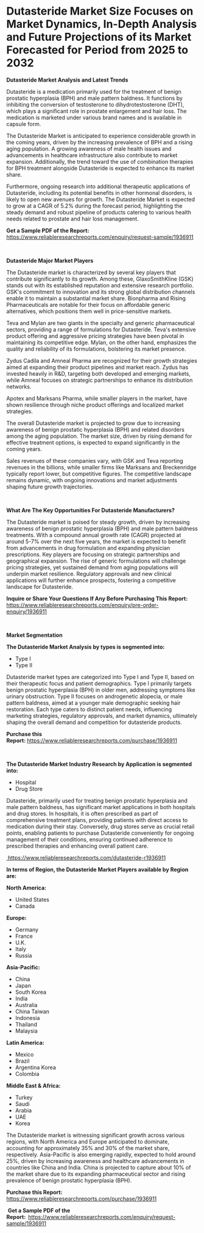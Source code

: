 <p><h1>Dutasteride Market Size Focuses on Market Dynamics, In-Depth Analysis and Future Projections of its Market Forecasted for Period from 2025 to 2032</h1></p><p><strong>Dutasteride Market Analysis and Latest Trends</strong></p>
<p><p>Dutasteride is a medication primarily used for the treatment of benign prostatic hyperplasia (BPH) and male pattern baldness. It functions by inhibiting the conversion of testosterone to dihydrotestosterone (DHT), which plays a significant role in prostate enlargement and hair loss. The medication is marketed under various brand names and is available in capsule form.</p><p>The Dutasteride Market is anticipated to experience considerable growth in the coming years, driven by the increasing prevalence of BPH and a rising aging population. A growing awareness of male health issues and advancements in healthcare infrastructure also contribute to market expansion. Additionally, the trend toward the use of combination therapies for BPH treatment alongside Dutasteride is expected to enhance its market share.</p><p>Furthermore, ongoing research into additional therapeutic applications of Dutasteride, including its potential benefits in other hormonal disorders, is likely to open new avenues for growth. The Dutasteride Market is expected to grow at a CAGR of 5.2% during the forecast period, highlighting the steady demand and robust pipeline of products catering to various health needs related to prostate and hair loss management.</p></p>
<p><strong>Get a Sample PDF of the Report:&nbsp;</strong> <a href="https://www.reliableresearchreports.com/enquiry/request-sample/1936911?utm_campaign=3068&utm_medium=2&utm_source=Github&utm_content=ia&utm_term=19042025&utm_id=dutasteride">https://www.reliableresearchreports.com/enquiry/request-sample/1936911</a></p>
<p>&nbsp;</p>
<p><strong>Dutasteride Major Market Players</strong></p>
<p><p>The Dutasteride market is characterized by several key players that contribute significantly to its growth. Among these, GlaxoSmithKline (GSK) stands out with its established reputation and extensive research portfolio. GSK's commitment to innovation and its strong global distribution channels enable it to maintain a substantial market share. Bionpharma and Rising Pharmaceuticals are notable for their focus on affordable generic alternatives, which positions them well in price-sensitive markets.</p><p>Teva and Mylan are two giants in the specialty and generic pharmaceutical sectors, providing a range of formulations for Dutasteride. Teva's extensive product offering and aggressive pricing strategies have been pivotal in maintaining its competitive edge. Mylan, on the other hand, emphasizes the quality and reliability of its formulations, bolstering its market presence.</p><p>Zydus Cadila and Amneal Pharma are recognized for their growth strategies aimed at expanding their product pipelines and market reach. Zydus has invested heavily in R&D, targeting both developed and emerging markets, while Amneal focuses on strategic partnerships to enhance its distribution networks.</p><p>Apotex and Marksans Pharma, while smaller players in the market, have shown resilience through niche product offerings and localized market strategies.</p><p>The overall Dutasteride market is projected to grow due to increasing awareness of benign prostatic hyperplasia (BPH) and related disorders among the aging population. The market size, driven by rising demand for effective treatment options, is expected to expand significantly in the coming years. </p><p>Sales revenues of these companies vary, with GSK and Teva reporting revenues in the billions, while smaller firms like Marksans and Breckenridge typically report lower, but competitive figures. The competitive landscape remains dynamic, with ongoing innovations and market adjustments shaping future growth trajectories.</p></p>
<p>&nbsp;</p>
<p><strong>What Are The Key Opportunities For Dutasteride Manufacturers?</strong></p>
<p><p>The Dutasteride market is poised for steady growth, driven by increasing awareness of benign prostatic hyperplasia (BPH) and male pattern baldness treatments. With a compound annual growth rate (CAGR) projected at around 5-7% over the next five years, the market is expected to benefit from advancements in drug formulation and expanding physician prescriptions. Key players are focusing on strategic partnerships and geographical expansion. The rise of generic formulations will challenge pricing strategies, yet sustained demand from aging populations will underpin market resilience. Regulatory approvals and new clinical applications will further enhance prospects, fostering a competitive landscape for Dutasteride.</p></p>
<p><strong>Inquire or Share Your Questions If Any Before Purchasing This Report:</strong> <a href="https://www.reliableresearchreports.com/enquiry/pre-order-enquiry/1936911?utm_campaign=3068&utm_medium=2&utm_source=Github&utm_content=ia&utm_term=19042025&utm_id=dutasteride">https://www.reliableresearchreports.com/enquiry/pre-order-enquiry/1936911</a></p>
<p>&nbsp;</p>
<p><strong>Market Segmentation</strong></p>
<p><strong>The Dutasteride Market Analysis by types is segmented into:</strong></p>
<p><ul><li>Type I</li><li>Type II</li></ul></p>
<p><p>Dutasteride market types are categorized into Type I and Type II, based on their therapeutic focus and patient demographics. Type I primarily targets benign prostatic hyperplasia (BPH) in older men, addressing symptoms like urinary obstruction. Type II focuses on androgenetic alopecia, or male pattern baldness, aimed at a younger male demographic seeking hair restoration. Each type caters to distinct patient needs, influencing marketing strategies, regulatory approvals, and market dynamics, ultimately shaping the overall demand and competition for dutasteride products.</p></p>
<p><strong>Purchase this Report:&nbsp;</strong><a href="https://www.reliableresearchreports.com/purchase/1936911?utm_campaign=3068&utm_medium=2&utm_source=Github&utm_content=ia&utm_term=19042025&utm_id=dutasteride">https://www.reliableresearchreports.com/purchase/1936911</a></p>
<p>&nbsp;</p>
<p><strong>The Dutasteride Market Industry Research by Application is segmented into:</strong></p>
<p><ul><li>Hospital</li><li>Drug Store</li></ul></p>
<p><p>Dutasteride, primarily used for treating benign prostatic hyperplasia and male pattern baldness, has significant market applications in both hospitals and drug stores. In hospitals, it is often prescribed as part of comprehensive treatment plans, providing patients with direct access to medication during their stay. Conversely, drug stores serve as crucial retail points, enabling patients to purchase Dutasteride conveniently for ongoing management of their conditions, ensuring continued adherence to prescribed therapies and enhancing overall patient care.</p></p>
<p><a href="https://www.reliableresearchreports.com/dutasteride-r1936911?utm_campaign=3068&utm_medium=2&utm_source=Github&utm_content=ia&utm_term=19042025&utm_id=dutasteride">&nbsp;https://www.reliableresearchreports.com/dutasteride-r1936911</a></p>
<p><strong>In terms of Region, the Dutasteride Market Players available by Region are:</strong></p>
<p>
    <p> <strong> North America: </strong>
        <ul>
            <li>United States</li>
            <li>Canada</li>
        </ul>
        </p> 
    <p> <strong> Europe: </strong>
        <ul>
            <li>Germany</li>
            <li>France</li>
            <li>U.K.</li>
            <li>Italy</li>
            <li>Russia</li>
        </ul>
        </p> 
    <p> <strong> Asia-Pacific: </strong>
        <ul>
            <li>China</li>
            <li>Japan</li>
            <li>South Korea</li>
            <li>India</li>
            <li>Australia</li>
            <li>China Taiwan</li>
            <li>Indonesia</li>
            <li>Thailand</li>
            <li>Malaysia</li>
        </ul>
        </p> 
    <p> <strong> Latin America: </strong>
        <ul>
            <li>Mexico</li>
            <li>Brazil</li>
            <li>Argentina Korea</li>
            <li>Colombia</li>
        </ul>
        </p> 
    <p> <strong> Middle East & Africa: </strong>
        <ul>
            <li>Turkey</li>
            <li>Saudi</li>
            <li>Arabia</li>
            <li>UAE</li>
            <li>Korea</li>
        </ul>
    </p>
    </p>
<p><p>The Dutasteride market is witnessing significant growth across various regions, with North America and Europe anticipated to dominate, accounting for approximately 35% and 30% of the market share, respectively. Asia-Pacific is also emerging rapidly, expected to hold around 25%, driven by increasing awareness and healthcare advancements in countries like China and India. China is projected to capture about 10% of the market share due to its expanding pharmaceutical sector and rising prevalence of benign prostatic hyperplasia (BPH).</p></p>
<p><strong>Purchase this Report: </strong><a href="https://www.reliableresearchreports.com/purchase/1936911?utm_campaign=3068&utm_medium=2&utm_source=Github&utm_content=ia&utm_term=19042025&utm_id=dutasteride">https://www.reliableresearchreports.com/purchase/1936911</a></p>
<p>&nbsp;<strong>Get a Sample PDF of the Report:&nbsp;&nbsp;</strong><a href="https://www.reliableresearchreports.com/enquiry/request-sample/1936911?utm_campaign=3068&utm_medium=2&utm_source=Github&utm_content=ia&utm_term=19042025&utm_id=dutasteride">https://www.reliableresearchreports.com/enquiry/request-sample/1936911</a></p>
<p><strong></strong></p>
<p><p></p><p></p><p></p></p>